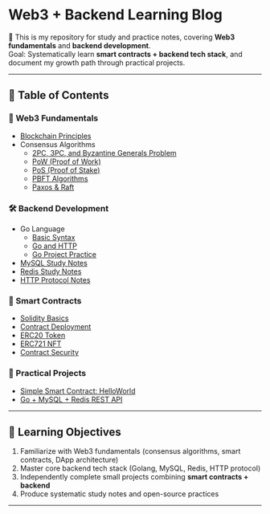 # Web3 + Backend Learning Blog

📘 This is my repository for study and practice notes, covering **Web3 fundamentals** and **backend development**.  
Goal: Systematically learn **smart contracts + backend tech stack**, and document my growth path through practical projects.

---

## 📂 Table of Contents

### 🔗 Web3 Fundamentals
- [Blockchain Principles](docs/web3/blockchain.md)
- Consensus Algorithms
  - [2PC, 3PC, and Byzantine Generals Problem](docs/web3/consensus/2PC-3PC-BGP.md)
  - [PoW (Proof of Work)](docs/web3/consensus/PoW.md)
  - [PoS (Proof of Stake)](docs/web3/consensus/PoS.md)
  - [PBFT Algorithms](docs/web3/consensus/PBFT.md)
  - [Paxos & Raft](docs/web3/consensus/Paxos_Raft.md)

### 🛠 Backend Development
- Go Language
  - [Basic Syntax](docs/backend/golang/basics.md)
  - [Go and HTTP](docs/backend/golang/http.md)
  - [Go Project Practice](docs/backend/golang/project.md)
- [MySQL Study Notes](docs/backend/mysql.md)
- [Redis Study Notes](docs/backend/redis.md)
- [HTTP Protocol Notes](docs/backend/http-protocol.md)

### 📜 Smart Contracts
- [Solidity Basics](docs/smart-contracts/basics.md)
- [Contract Deployment](docs/smart-contracts/deploy.md)
- [ERC20 Token](docs/smart-contracts/erc20.md)
- [ERC721 NFT](docs/smart-contracts/erc721.md)
- [Contract Security](docs/smart-contracts/security.md)

### 🚀 Practical Projects
- [Simple Smart Contract: HelloWorld](docs/projects/simple-contract/README.md)
- [Go + MySQL + Redis REST API](docs/projects/go-rest-api/README.md)

---

## 🎯 Learning Objectives

1. Familiarize with Web3 fundamentals (consensus algorithms, smart contracts, DApp architecture)  
2. Master core backend tech stack (Golang, MySQL, Redis, HTTP protocol)  
3. Independently complete small projects combining **smart contracts + backend**  
4. Produce systematic study notes and open-source practices  

---